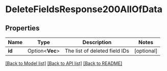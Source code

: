 # DeleteFieldsResponse200AllOfData

## Properties

Name | Type | Description | Notes
------------ | ------------- | ------------- | -------------
**id** | Option<**Vec<i32>**> | The list of deleted field IDs | [optional]

[[Back to Model list]](../README.md#documentation-for-models) [[Back to API list]](../README.md#documentation-for-api-endpoints) [[Back to README]](../README.md)


